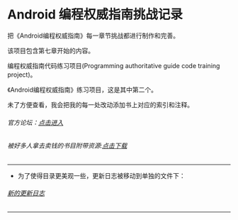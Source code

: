 Android 编程权威指南挑战记录
==================

 把《Android编程权威指南》每一章节挑战都进行制作和完善。

 该项目包含第七章开始的内容。

 编程权威指南代码练习项目(Programming authoritative guide code training project)。

 《Android编程权威指南》练习项目，这是其中第二个。

 未了方便查看，我会把我的每一处改动添加书上对应的索引和注释。

###### 官方论坛：[点击进入](https://forums.bignerdranch.com/)
###### 被好多人拿去卖钱的书目附带资源:[点击下载](http://www.ituring.com.cn/book/download/7ef03fd3-fe56-4d65-8d3e-5ef5acb7e59f)
----
* 为了使得目录更美观一些，更新日志被移动到单独的文件下：
###### [新的更新日志](https://github.com/shencang/APAGCP_CriminalIntent/blob/master/readme.md)
----